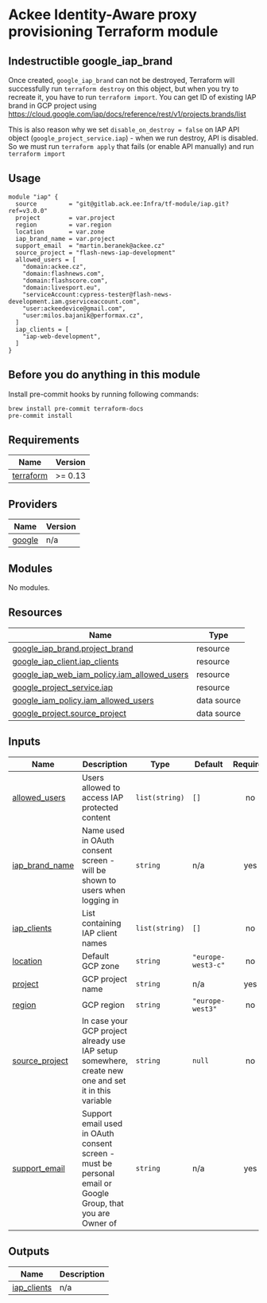 # Ackee Identity-Aware proxy provisioning Terraform module

## Indestructible google_iap_brand

Once created, `google_iap_brand` can not be destroyed, Terraform will successfully run `terraform destroy` on this object, but when you try to recreate it, you have to run `terraform import`. You can get ID of existing IAP brand in GCP project using https://cloud.google.com/iap/docs/reference/rest/v1/projects.brands/list

This is also reason why we set `disable_on_destroy = false` on IAP API object (`google_project_service.iap`) - when we run destroy, API is disabled. So we must run `terraform apply` that fails (or enable API manually) and run `terraform import`

## Usage

```hcl
module "iap" {
  source         = "git@gitlab.ack.ee:Infra/tf-module/iap.git?ref=v3.0.0"
  project        = var.project
  region         = var.region
  location       = var.zone
  iap_brand_name = var.project
  support_email  = "martin.beranek@ackee.cz"
  source_project = "flash-news-iap-development"
  allowed_users = [
    "domain:ackee.cz",
    "domain:flashnews.com",
    "domain:flashscore.com",
    "domain:livesport.eu",
    "serviceAccount:cypress-tester@flash-news-development.iam.gserviceaccount.com",
    "user:ackeedevice@gmail.com",
    "user:milos.bajanik@performax.cz",
  ]
  iap_clients = [
    "iap-web-development",
  ]
}
```

## Before you do anything in this module

Install pre-commit hooks by running following commands:

```shell script
brew install pre-commit terraform-docs
pre-commit install
```

<!-- BEGINNING OF PRE-COMMIT-TERRAFORM DOCS HOOK -->
## Requirements

| Name | Version |
|------|---------|
| <a name="requirement_terraform"></a> [terraform](#requirement\_terraform) | >= 0.13 |

## Providers

| Name | Version |
|------|---------|
| <a name="provider_google"></a> [google](#provider\_google) | n/a |

## Modules

No modules.

## Resources

| Name | Type |
|------|------|
| [google_iap_brand.project_brand](https://registry.terraform.io/providers/hashicorp/google/latest/docs/resources/iap_brand) | resource |
| [google_iap_client.iap_clients](https://registry.terraform.io/providers/hashicorp/google/latest/docs/resources/iap_client) | resource |
| [google_iap_web_iam_policy.iam_allowed_users](https://registry.terraform.io/providers/hashicorp/google/latest/docs/resources/iap_web_iam_policy) | resource |
| [google_project_service.iap](https://registry.terraform.io/providers/hashicorp/google/latest/docs/resources/project_service) | resource |
| [google_iam_policy.iam_allowed_users](https://registry.terraform.io/providers/hashicorp/google/latest/docs/data-sources/iam_policy) | data source |
| [google_project.source_project](https://registry.terraform.io/providers/hashicorp/google/latest/docs/data-sources/project) | data source |

## Inputs

| Name | Description | Type | Default | Required |
|------|-------------|------|---------|:--------:|
| <a name="input_allowed_users"></a> [allowed\_users](#input\_allowed\_users) | Users allowed to access IAP protected content | `list(string)` | `[]` | no |
| <a name="input_iap_brand_name"></a> [iap\_brand\_name](#input\_iap\_brand\_name) | Name used in OAuth consent screen - will be shown to users when logging in | `string` | n/a | yes |
| <a name="input_iap_clients"></a> [iap\_clients](#input\_iap\_clients) | List containing IAP client names | `list(string)` | `[]` | no |
| <a name="input_location"></a> [location](#input\_location) | Default GCP zone | `string` | `"europe-west3-c"` | no |
| <a name="input_project"></a> [project](#input\_project) | GCP project name | `string` | n/a | yes |
| <a name="input_region"></a> [region](#input\_region) | GCP region | `string` | `"europe-west3"` | no |
| <a name="input_source_project"></a> [source\_project](#input\_source\_project) | In case your GCP project already use IAP setup somewhere, create new one and set it in this variable | `string` | `null` | no |
| <a name="input_support_email"></a> [support\_email](#input\_support\_email) | Support email used in OAuth consent screen - must be personal email or Google Group, that you are Owner of | `string` | n/a | yes |

## Outputs

| Name | Description |
|------|-------------|
| <a name="output_iap_clients"></a> [iap\_clients](#output\_iap\_clients) | n/a |
<!-- END OF PRE-COMMIT-TERRAFORM DOCS HOOK -->
